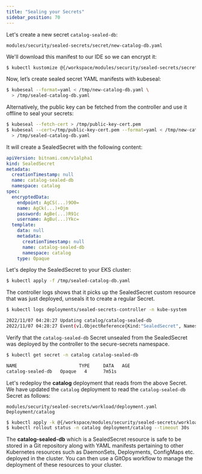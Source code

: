 ```yaml
---
title: "Sealing your Secrets"
sidebar_position: 70
---
```


Let's create a new secret `catalog-sealed-db`:

```file
modules/security/sealed-secrets/secret/new-catalog-db.yaml
```

We'll download this manifest to our IDE so we can encrypt it:

```bash
$ kubectl kustomize @{/workspace/modules/security/sealed-secrets/secret} > /tmp/new-catalog-db.yaml
```

Now, let’s create sealed secret YAML manifests with kubeseal:

```bash
$ kubeseal --format=yaml < /tmp/new-catalog-db.yaml \
  > /tmp/sealed-catalog-db.yaml
```

Alternatively, the public key can be fetched from the controller and use it offline to seal your secrets:

```bash test=false
$ kubeseal --fetch-cert > /tmp/public-key-cert.pem
$ kubeseal --cert=/tmp/public-key-cert.pem --format=yaml < /tmp/new-catalog-db.yaml \
  > /tmp/sealed-catalog-db.yaml
```

It will create a SealedSecret with the following content:

```yaml
apiVersion: bitnami.com/v1alpha1
kind: SealedSecret
metadata:
  creationTimestamp: null
  name: catalog-sealed-db
  namespace: catalog
spec:
  encryptedData:
    endpoint: AgCS(...)9O0=
    name: AgCk(...)+Ojm
    password: AgBe(...)R91c
    username: AgBu(...)Ykc=
  template:
    data: null
    metadata:
      creationTimestamp: null
      name: catalog-sealed-db
      namespace: catalog
    type: Opaque
```

Let's deploy the SealedSecret to your EKS cluster:

```bash
$ kubectl apply -f /tmp/sealed-catalog-db.yaml
```

The controller logs shows that it picks up the SealedSecret custom resource that was just deployed, unseals it to create a regular Secret.

```bash
$ kubectl logs deployments/sealed-secrets-controller -n kube-system

2022/11/07 04:28:27 Updating catalog/catalog-sealed-db
2022/11/07 04:28:27 Event(v1.ObjectReference{Kind:"SealedSecret", Namespace:"catalog", Name:"catalog-sealed-db", UID:"a2ae3aef-f475-40e9-918c-697cd8cfc67d", APIVersion:"bitnami.com/v1alpha1", ResourceVersion:"23351", FieldPath:""}): type: 'Normal' reason: 'Unsealed' SealedSecret unsealed successfully
```

Verify that the `catalog-sealed-db` Secret unsealed from the SealedSecret was deployed by the controller to the secure-secrets namespace.

```bash
$ kubectl get secret -n catalog catalog-sealed-db 

NAME                       TYPE     DATA   AGE
catalog-sealed-db   Opaque   4      7m51s
```

Let's redeploy the **catalog** deployment that reads from the above Secret. We have updated the `catalog` deployment to read the `catalog-sealed-db` Secret as follows:

```kustomization
modules/security/sealed-secrets/workload/deployment.yaml
Deployment/catalog
```

```bash
$ kubectl apply -k @{/workspace/modules/security/sealed-secrets/workload}
$ kubectl rollout status -n catalog deployment/catalog --timeout 30s
```

The **catalog-sealed-db** which is a SealedSecret resource is safe to be stored in a Git repository along with YAML manifests pertaining to other Kubernetes resources such as DaemonSets, Deployments, ConfigMaps etc. deployed in the cluster. You can then use a GitOps workflow to manage the deployment of these resources to your cluster.
